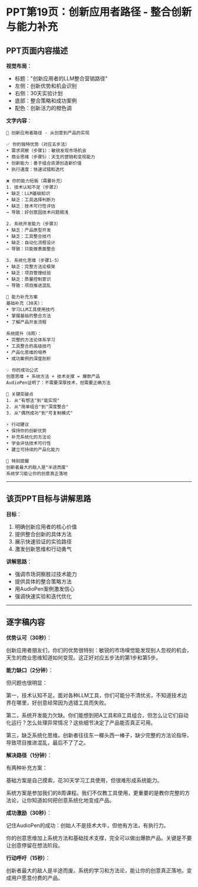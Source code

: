 # PPT第19页：创新应用者路径 - 整合创新与能力补充

## PPT页面内容描述

**视觉布局**：
- 标题："创新应用者的LLM整合营销路径"
- 左侧：创新优势和机会识别
- 右侧：30天实验计划
- 底部：整合策略和成功案例
- 配色：创新活力的橙色调

**文字内容**：
```
🚀 创新应用者路径 - 从创意到产品的实现

✅ 你的独特优势（对应五步法）
• 需求洞察（步骤1）：敏锐发现市场机会
• 商业思维（步骤5）：天生的营销和变现能力
• 创新能力：善于组合资源创造新价值
• 执行速度：快速试错和迭代

❌ 你的能力短板（需要补充）
1. 技术认知不足（步骤2）
• 缺乏：LLM基础知识
• 缺乏：工具选择判断力
• 缺乏：技术可行性评估
→ 导致：好创意因技术问题搁浅

2. 系统开发能力（步骤3）
• 缺乏：产品原型开发
• 缺乏：工具整合技巧
• 缺乏：自动化流程设计
→ 导致：只能做表面整合

3. 系统化思维（步骤1-5）
• 缺乏：完整方法论框架
• 缺乏：项目管理经验
• 缺乏：质量控制意识
→ 导致：项目推进混乱

🎯 能力补充方案
基础补充（30天）：
• 学习LLM工具使用技巧
• 掌握基础的整合方法
• 了解产品开发流程

系统提升（8周）：
• 完整的方法论体系学习
• 工具整合的高级技巧
• 产品化思维的培养
• 成功案例的深度剖析

💡 你的成功公式
创意思维 + 系统方法 + 技术支撑 = 爆款产品
AudioPen证明了：不需要深厚技术，但需要正确方法

🎯 关键突破点
1. 从"有想法"到"能实现"
2. 从"简单组合"到"深度整合"
3. 从"偶然成功"到"可复制模式"

⚡ 行动建议
• 保持你的创新优势
• 补充系统化的方法论
• 学会评估技术可行性
• 建立可持续的产品化能力

🌟 特别提醒
创新者最大的敌人是"半途而废"
系统学习能让你的创意真正落地
```

---

## 该页PPT目标与讲解思路

**目标**：
1. 明确创新应用者的核心价值
2. 提供整合创新的具体方法
3. 展示快速验证的实验路径
4. 激发创新思维和行动勇气

**讲解思路**：
- 强调市场洞察胜过技术能力
- 提供具体的整合策略方法
- 用AudioPen案例激发信心
- 强调快速实验和迭代优化

---

## 逐字稿内容

**优势认可（30秒）**：

创新应用者朋友们，你们的优势很特别：敏锐的市场嗅觉能发现别人忽视的机会，天生的商业思维知道如何变现。这正好对应五步法的第1步和第5步。

**能力缺口（2分钟）**：

但问题也很明显：

第一，技术认知不足。面对各种LLM工具，你们可能分不清优劣，不知道技术边界在哪里，好创意经常因为选错工具而失败。

第二，系统开发能力欠缺。你们能想到把A工具和B工具组合，但怎么让它们自动化运行？怎么处理异常情况？这些细节决定了产品能否真正可用。

第三，缺乏系统化思维。创新者往往东一榔头西一棒子，缺少完整的方法论指导，导致项目推进混乱，最后不了了之。

**解决路径（1分钟）**：

有两种补充方案：

基础方案是自己摸索，花30天学习工具使用，但很难形成系统能力。

系统方案是参加我们的8周课程。我们不仅教工具使用，更重要的是教你完整的方法论，让你知道如何把创意系统化地变成产品。

**成功激励（30秒）**：

记住AudioPen的成功：创始人不是技术大牛，但他有方法，有执行力。

你的创意思维加上系统方法和基础技术支撑，完全可以做出爆款产品。关键是不要让创意停留在想法阶段。

**行动呼吁（15秒）**：

创新者最大的敌人是半途而废。系统的学习和方法论，能让你的创意真正落地，变成用户愿意付费的产品。 